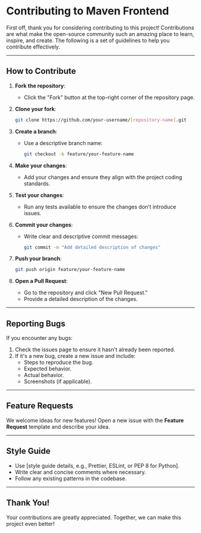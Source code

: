 # Contributing to Maven Frontend

First off, thank you for considering contributing to this project! Contributions are what make the open-source community such an amazing place to learn, inspire, and create. The following is a set of guidelines to help you contribute effectively.

---

## How to Contribute

1. **Fork the repository**:
   - Click the "Fork" button at the top-right corner of the repository page.

2. **Clone your fork**:
   ```bash
   git clone https://github.com/your-username/[repository-name].git
   ```
   
3. **Create a branch**:
   - Use a descriptive branch name:
     ```bash
     git checkout -b feature/your-feature-name
     ```

4. **Make your changes**:
   - Add your changes and ensure they align with the project coding standards.

5. **Test your changes**:
   - Run any tests available to ensure the changes don’t introduce issues.

6. **Commit your changes**:
   - Write clear and descriptive commit messages:
     ```bash
     git commit -m "Add detailed description of changes"
     ```

7. **Push your branch**:
   ```bash
   git push origin feature/your-feature-name
   ```

8. **Open a Pull Request**:
   - Go to the repository and click "New Pull Request."
   - Provide a detailed description of the changes.

---

## Reporting Bugs
If you encounter any bugs:
1. Check the issues page to ensure it hasn't already been reported.
2. If it's a new bug, create a new issue and include:
   - Steps to reproduce the bug.
   - Expected behavior.
   - Actual behavior.
   - Screenshots (if applicable).

---

## Feature Requests
We welcome ideas for new features! Open a new issue with the **Feature Request** template and describe your idea.

---

## Style Guide
- Use [style guide details, e.g., Prettier, ESLint, or PEP 8 for Python].
- Write clear and concise comments where necessary.
- Follow any existing patterns in the codebase.

---

## Thank You!
Your contributions are greatly appreciated. Together, we can make this project even better!
